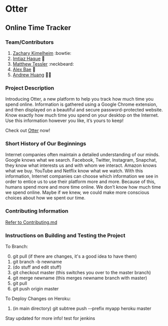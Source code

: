 # Otter
## Online Time Tracker

### Team/Contributors
1. [Zachary Kimelheim](https://github.com/zackkimelheim)  :bowtie:
2. [Imtiaz Haque](https://github.com/ih646) :princess:
3. [Matthew Tessler](https://github.com/matthewtessler) :neckbeard:
4. [Alex Bae](https://github.com/ajsbae) :construction_worker:
5. [Andrew Huang](https://github.com/anzhe7) :guardsman:

### Project Description
Introducing Otter, a new platform to help you track how much time
you spend online. Information is gathered using a Google Chrome
extension, and then displayed on a beautiful and secure
password-protected website. Know exactly how much time you spend on
your desktop on the Internet. Use this information however you like,
it’s yours to keep!

Check out [Otter](https://otter-.herokuapp.com) now!

### Short History of Our Beginnings
Internet companies often maintain a detailed understanding of our minds.
Google knows what we search. Facebook, Twitter, Instagram, Snapchat,
they know what interests us and with whom we interact. Amazon knows
what we buy. YouTube and Netflix know what we watch. With this
information, Internet companies can choose which information we see in
order to entice us to use their platform more and more. Because of
this, humans spend more and more time online. We don’t know how much
time we spend online. Maybe if we knew, we could make more conscious
choices about how we spent our time.

### Contributing Information
[Refer to Contributing.md](https://github.com/nyu-software-engineering/online-time-tracker/blob/master/CONTRIBUTING.md)

### Instructions on Building and Testing the Project

To Branch:

0. git pull (if there are changes, it's a good idea to have them) 
1. git branch -b newname 
2. (do stuff and edit stuff)
3. git checkout master (this switches you over to the master branch)
4. git merge newname (this merges newname branch with master)
5. git pull
6. git push origin master

To Deploy Changes on Heroku:
1. (in main directory) git subtree push --prefix myapp heroku master

Stay updated for more info!
test for jenkins
